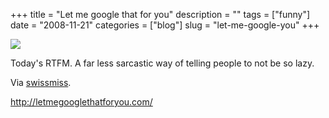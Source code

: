 +++
title = "Let me google that for you"
description = ""
tags = ["funny"]
date = "2008-11-21"
categories = ["blog"]
slug = "let-me-google-you"
+++



  <div class="notebook-screenshot"><a href="http://letmegooglethatforyou.com/"><img id='bluga-thumbnail-1405' class='bluga-thumbnail large' src='http://media.konigi.com/bluga/
wt4926dc4548443_0.jpg'/></a></div><p>Today's RTFM. A far less sarcastic way of telling people to not be so lazy.</p>
<p>Via <a href="http://www.swiss-miss.com/weblog/2008/11/let-me-google-t.html">swissmiss</a>.</p>
    
  <a href="http://letmegooglethatforyou.com/">http://letmegooglethatforyou.com/</a>
